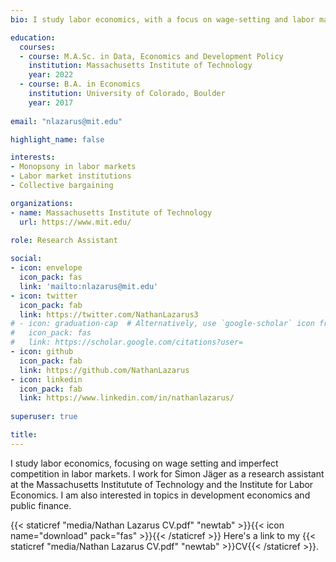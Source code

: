 ```yaml
---
bio: I study labor economics, with a focus on wage-setting and labor market institutions.

education:
  courses:
  - course: M.A.Sc. in Data, Economics and Development Policy
    institution: Massachusetts Institute of Technology
    year: 2022
  - course: B.A. in Economics
    institution: University of Colorado, Boulder
    year: 2017
    
email: "nlazarus@mit.edu"

highlight_name: false

interests:
- Monopsony in labor markets
- Labor market institutions
- Collective bargaining

organizations:
- name: Massachusetts Institute of Technology
  url: https://www.mit.edu/
  
role: Research Assistant

social:
- icon: envelope
  icon_pack: fas
  link: 'mailto:nlazarus@mit.edu'
- icon: twitter
  icon_pack: fab
  link: https://twitter.com/NathanLazarus3
# - icon: graduation-cap  # Alternatively, use `google-scholar` icon from `ai` icon pack
#   icon_pack: fas
#   link: https://scholar.google.com/citations?user=
- icon: github
  icon_pack: fab
  link: https://github.com/NathanLazarus
- icon: linkedin
  icon_pack: fab
  link: https://www.linkedin.com/in/nathanlazarus/
  
superuser: true

title: 
---
```


I study labor economics, focusing on wage setting and imperfect competition in labor markets. I work for Simon Jäger as a research assistant at the Massachusetts Institutute of Technology and the Institute for Labor Economics. I am also interested in topics in development economics and public finance.

{{< staticref "media/Nathan Lazarus CV.pdf" "newtab" >}}{{< icon name="download" pack="fas" >}}{{< /staticref >}} Here's a link to my {{< staticref "media/Nathan Lazarus CV.pdf" "newtab" >}}CV{{< /staticref >}}.
